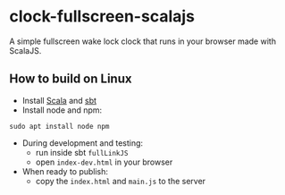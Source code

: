 # clock-fullscreen-scalajs
A simple fullscreen wake lock clock that runs in your browser made with ScalaJS.

## How to build on Linux

* Install [Scala](https://scala-lang.org/download/) and [sbt](https://www.scala-sbt.org/)
* Install node and npm: 
```
sudo apt install node npm
```
* During development and testing:
  * run inside sbt `fullLinkJS`
  * open `index-dev.html` in your browser
* When ready to publish:
  * copy the `index.html` and `main.js` to the server

